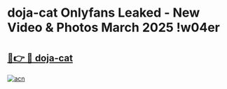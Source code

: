 # doja-cat Onlyfans Leaked - New Video & Photos March 2025 !w04er

# <h2><a href="https://h5iuom.iuczelnia.edu.pl?title=doja-cat&ref=w04er">🔗👉 🔴 doja-cat</a></h2>

[![acn](https://github.com/user-attachments/assets/0f9c940e-d8b0-45ae-aac7-cd30a18b3e1c)](https://h5iuom.iuczelnia.edu.pl?title=doja-cat&ref=w04er)

